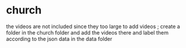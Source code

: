 # church

the videos are not included since they too large
to add videos ;
create a folder in the church folder and add the videos there and label them according to the json data in the data folder
